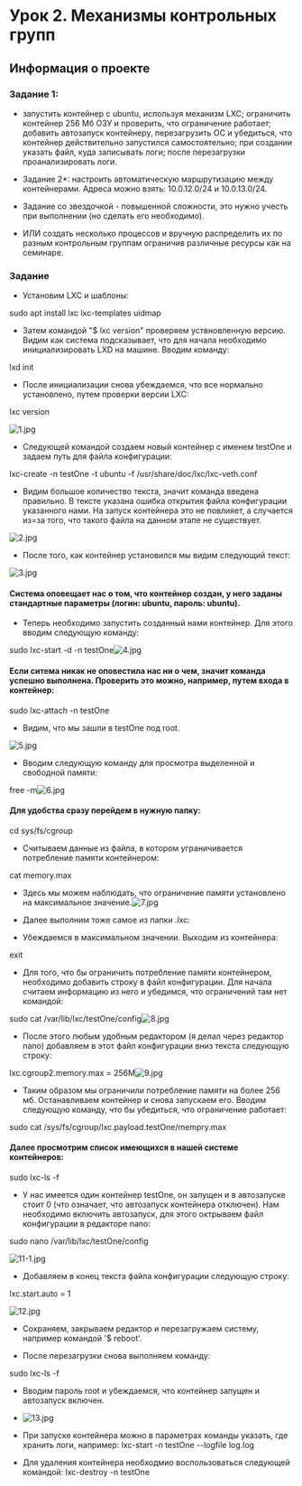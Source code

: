 # Урок 2. Механизмы контрольных групп
## Информация о проекте
### Задание 1:

* запустить контейнер с ubuntu, используя механизм LXC;
ограничить контейнер 256 Мб ОЗУ и проверить, что ограничение работает;
добавить автозапуск контейнеру, перезагрузить ОС и убедиться, что контейнер действительно запустился самостоятельно;
при создании указать файл, куда записывать логи;
после перезагрузки проанализировать логи.
* Задание 2*: настроить автоматическую маршрутизацию между контейнерами. Адреса можно взять: 10.0.12.0/24 и 10.0.13.0/24.

* Задание со звездочкой - повышенной сложности, это нужно учесть при выполнении (но сделать его необходимо). 

* ИЛИ создать несколько процессов и вручную распределить их по разным контрольным группам ограничив различные ресурсы как на семинаре.

### Задание

* Установим LXC и шаблоны:

sudo apt install lxc lxc-templates uidmap

* Затем командой "$ lxc version" проверяем уствновленную версию. Видим как система подсказывает, что для начала необходимо инициализировать LXD на машине. Вводим команду:

lxd init

* После инициализации снова убеждаемся, что все нормально установлено, путем проверки версии LXC:

lxc version


![1.jpg](..%2F..%2F..%2FDesktop%2FContainers2%2F1.jpg)

* Следующей командой создаем новый контейнер с именем testOne и задаем путь для файла конфигурации:

lxc-create -n testOne -t ubuntu -f /usr/share/doc/lxc/lxc-veth.conf 

* Видим большое количество текста, значит команда введена правильно. В тексте указана ошибка открытия файла конфигурации указанного нами. На запуск контейнера это не повлияет, а случается из=за того, что такого файла на данном этапе не существует.

![2.jpg](..%2F..%2F..%2FDesktop%2FContainers2%2F2.jpg)

* После того, как контейнер установился мы видим следующий текст:


![3.jpg](..%2F..%2F..%2FDesktop%2FContainers2%2F3.jpg)

#### Система оповещает нас о том, что контейнер создан, у него заданы стандартные параметры (логин: ubuntu, пароль: ubuntu).

* Теперь необходимо запустить созданный нами контейнер. Для этого вводим следующую команду:

sudo lxc-start -d -n testOne![4.jpg](..%2F..%2F..%2FDesktop%2FContainers2%2F4.jpg)

#### Если ситема никак не оповестила нас ни о чем, значит команда успешно выполнена. Проверить это можно, например, путем входа в контейнер:

sudo lxc-attach -n testOne
* Видим, что мы зашли в testOne под root.

![5.jpg](..%2F..%2F..%2FDesktop%2FContainers2%2F5.jpg)

* Вводим следующую команду для просмотра выделенной и свободной памяти:


free -m![6.jpg](..%2F..%2F..%2FDesktop%2FContainers2%2F6.jpg)

#### Для удобства сразу перейдем в нужную папку:

cd sys/fs/cgroup

* Считываем данные из файла, в котором уграничивается потребление памяти контейнером:

cat memory.max
* Здесь мы можем наблюдать, что ограничение памяти установлено на максимальное значение.![7.jpg](..%2F..%2F..%2FDesktop%2FContainers2%2F7.jpg)

* Далее выполним тоже самое из папки .lxc:

* Убеждаемся в максимальном значении. Выходим из контейнера:

exit
* Для того, что бы ограничить потребление памяти контейнером, необходимо добавить строку в файл конфигурации. Для начала считаем информацию из него и убедимся, что ограничений там нет командой:

sudo cat /var/lib/lxc/testOne/config![8.jpg](..%2F..%2F..%2FDesktop%2FContainers2%2F8.jpg)

* После этого любым удобным редактором (я делал через редактор nano) добавляем в этот файл конфигурации вниз текста следующую строку:

lxc.cgroup2.memory.max = 256M![9.jpg](..%2F..%2F..%2FDesktop%2FContainers2%2F9.jpg)

* Таким образом мы ограничили потребление памяти на более 256 мб. Останавливаем контейнер и снова запускаем его. Вводим следующую команду, что бы убедиться, что ограничение работает:

sudo cat /sys/fs/cgroup/lxc.payload.testOne/mempry.max

#### Далее просмотрим список имеющихся в нашей системе контейнеров:
sudo lxc-ls -f
* У нас имеется один контейнер testOne, он запущен и в автозапуске стоит 0 (что означает, что автозапуск контейнера отключен). Нам необходимо включить автозапуск, для этого октрываем файл конфигурации в редакторе nano:

sudo nano /var/lib/lxc/testOne/config

![11-1.jpg](..%2F..%2F..%2FDesktop%2FContainers2%2F11-1.jpg)

* Добавляем в конец текста файла конфигурации следующую строку:

lxc.start.auto = 1


![12.jpg](..%2F..%2F..%2FDesktop%2FContainers2%2F12.jpg)

* Сохраняем, закрываем редактор и перезагружаем систему, например командой '$ reboot'.

* После перезагрузки снова выполняем команду:

sudo lxc-ls -f
* Вводим пароль root и убеждаемся, что контейнер запущен и автозапуск включен.
* ![13.jpg](..%2F..%2F..%2FDesktop%2FContainers2%2F13.jpg)


* При запуске контейнера можно в параметрах команды указать, где хранить логи, например:
lxc-start -n testOne --logfile log.log
* Для удаления контейнера необходмио воспользоваться следующей командой:
lxc-destroy -n testOne